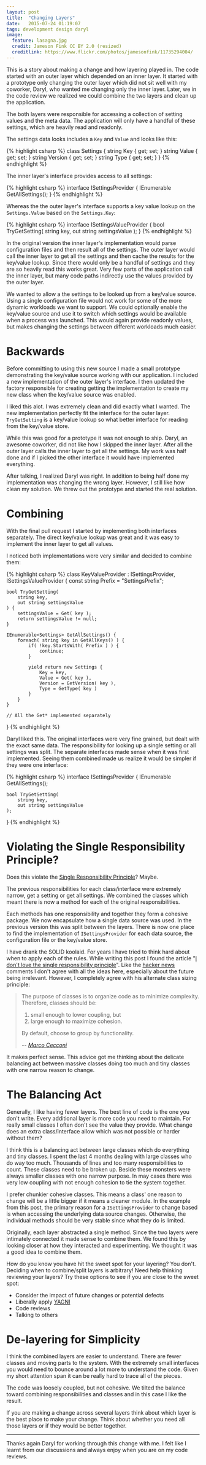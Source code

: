 ```yaml
---
layout: post
title:  "Changing Layers"
date:   2015-07-24 01:19:07
tags: development design daryl
image:
  feature: lasagna.jpg
  credit: Jameson Fink CC BY 2.0 (resized)
  creditlink: https://www.flickr.com/photos/jamesonfink/11735294004/
---
```


This is a story about making a change and how layering played in. The code
started with an outer layer which depended on an inner layer. It started
with a prototype only changing the outer layer which did not sit well with
my coworker, Daryl, who wanted me changing only the inner layer. Later, we
in the code review we realized we could combine the two layers and clean up
the application.

The both layers were responsible for accessing a collection of setting values
and the meta data. The application will only have a handful of these settings,
which are heavily read and readonly.

The settings data looks includes a ``Key`` and ``Value`` and looks like this:

{% highlight csharp %}
class Settings {
    string Key { get; set; }
    string Value { get; set; }
    string Version { get; set; }
    string Type { get; set; }
}
{% endhighlight %}

The inner layer's interface provides access to all settings:

{% highlight csharp %}
interface ISettingsProvider {
    IEnumerable<Settings> GetAllSettings();
}
{% endhighlight %}

Whereas the the outer layer's interface supports a key value lookup on the
``Settings.Value`` based on the ``Settings.Key``:

{% highlight csharp %}
interface ISettingsValueProvider {
    bool TryGetSetting(
        string key,
        out string settingsValue
    );
}
{% endhighlight %}

In the original version the inner layer's implementation would parse
configuration files and then result all of the settings. The outer layer would
call the inner layer to get all the settings and then cache the results for the
key/value lookup. Since there would only be a handful of settings and they are
so heavily read this works great. Very few parts of the application call the
inner layer, but many code paths indirectly use the values provided by the
outer layer.

We wanted to allow a the settings to be looked up from a key/value source.
Using a single configuration file would not work for some of the more dynamic
workloads we want to support. We could optionally enable the key/value source
and use it to switch which settings would be available when a process was
launched. This would again provide readonly values, but makes changing the
settings between different workloads much easier.

Backwards
===============================================================================

Before committing to using this new source I made a small prototype
demonstrating the key/value source working with our application. I included a
new implementation of the outer layer's interface. I then updated the factory
responsible for creating getting the implementation to create my new class when
the key/value source was enabled.

I liked this alot. I was extremely clean and did exactly what I wanted. The new
implementation perfectly fit the interface for the outer layer.
``TryGetSetting`` is a key/value lookup so what better interface for reading
from the key/value store.

While this was good for a prototype it was not enough to ship. Daryl, an
awesome coworker, did not like how I skipped the inner layer. After all the
outer layer calls the inner layer to get all the settings. My work was half
done and if I picked the other interface it would have implemented everything.

After talking, I realized Daryl was right. In addition to being half done my
implementation was changing the wrong layer. However, I still like how clean my
solution. We threw out the prototype and started the real solution.

Combining
===============================================================================

With the final pull request I started by implementing both interfaces
separately. The direct key/value lookup was great and it was easy to implement
the inner layer to get all values.

I noticed both implementations were very similar and decided to combine them:

{% highlight csharp %}
class KeyValueProvider : ISettingsProvider, ISettingsValueProvider {
    const string Prefix = "SettingsPrefix";

    bool TryGetSetting(
        string key,
        out string settingsValue
    ) {
        settingsValue = Get( key );
        return settingsValue != null;
    }

    IEnumerable<Settings> GetAllSettings() {
        foreach( string key in GetAllKeys() ) {
            if( !key.StartsWith( Prefix ) ) {
                continue;
            }

            yield return new Settings {
                Key = key,
                Value = Get( key ),
                Version = GetVersion( key ),
                Type = GetType( key )
            }
        }
    }

    // All the Get* implemented separately
}
{% endhighlight %}

Daryl liked this. The original interfaces were very fine grained, but dealt
with the exact same data. The responsibility for looking up a single setting or
all settings was split. The separate interfaces made sense when it was first
implemented. Seeing them combined made us realize it would be simpler if they
were one interface:

{% highlight csharp %}
interface ISettingsProvider {
    IEnumerable<Settings> GetAllSettings();

    bool TryGetSetting(
        string key,
        out string settingsValue
    );
}
{% endhighlight %}

Violating the Single Responsibility Principle?
===============================================================================

Does this violate the [Single Responsibility Principle][srp]? Maybe.

The previous responsibilities for each class/interface were extremely narrow,
get a setting or get all settings. We combined the classes which meant there is
now a method for each of the original responsibilities.

Each methods has one responsibility and together they form a cohesive package.
We now encapsulate how a single data source was used. In the previous version
this was split between the layers. There is now one place to find the
implementation of ``ISettingsProvider`` for each data source, the configuration
file or the key/value store.

I have drank the SOLID koolaid. For years I have tried to think hard about when
to apply each of the rules. While writing this post I found the article
"[I don't love the single responsibility principle][love]". Like the
[hacker news][hn] comments I don't agree with all the ideas here, especially
about the future being irrelevant. However, I completely agree with his
alternate class sizing principle:

> The purpose of classes is to organize code as to minimize complexity. Therefore, classes should be:
> 
> 1. small enough to lower coupling, but
> 2. large enough to maximize cohesion.
>
> By default, choose to group by functionality.
>
> <cite> -- [Marco Cecconi][marco] </cite>

It makes perfect sense. This advice got me thinking about the delicate
balancing act between massive classes doing too much and tiny classes with one
narrow reason to change.

The Balancing Act
===============================================================================

Generally, I like having fewer layers. The best line of code is the one you
don't write. Every additional layer is more code you need to maintain. For
really small classes I often don't see the value they provide. What change does
an extra class/interface allow which was not possible or harder without them?

I think this is a balancing act between large classes which do everything and
tiny classes. I spent the last 4 months dealing with large classes who do way
too much. Thousands of lines and too many responsibilities to count. These
classes need to be broken up. Beside these monsters were always smaller classes with
one narrow purpose. In may cases there was very low coupling with not enough
cohesion to tie the system together.

I prefer chunkier cohesive classes. This means a class' one reason to change
will be a little bigger if it means a cleaner module. In the example from this
post, the primary reason for a ``ISettingsProvider`` to change based is when
accessing the underlying data source changes. Otherwise, the individual methods
should be very stable since what they do is limited.

Originally, each layer abstracted a single method. Since the two layers were
intimately connected it made sense to combine them. We found this by looking
closer at how they interacted and experimenting. We thought it was a good
idea to combine them.

How do you know you have hit the sweet spot for your layering? You don't.
Deciding when to combine/split layers is arbitrary! Need help thinking
reviewing your layers? Try these options to see if you are close to the sweet
spot:

* Consider the impact of future changes or potential defects
* Liberally apply [YAGNI][yagni]
* Code reviews
* Talking to others

De-layering for Simplicity
===============================================================================

I think the combined layers are easier to understand. There are fewer classes
and moving parts to the system. With the extremely small interfaces you would
need to bounce around a lot more to understand the code. Given my short
attention span it can be really hard to trace all of the pieces.

The code was loosely coupled, but not cohesive. We tilted the balance toward
combining responsibilities and classes and in this case I like the result.

If you are making a change across several layers think about which layer is the
best place to make your change. Think about whether you need all those layers
or if they would be better together.

<hr />

Thanks again Daryl for working through this change with me. I felt like I
learnt from our discussions and always enjoy when you are on my code
reviews.

[srp]: http://c2.com/cgi/wiki?SingleResponsibilityPrinciple
[yagni]: http://martinfowler.com/bliki/Yagni.html
[love]: http://www.sklivvz.com/posts/i-dont-love-the-single-responsibility-principle
[hn]: https://news.ycombinator.com/item?id=7707189
[marco]: https://twitter.com/sklivvz